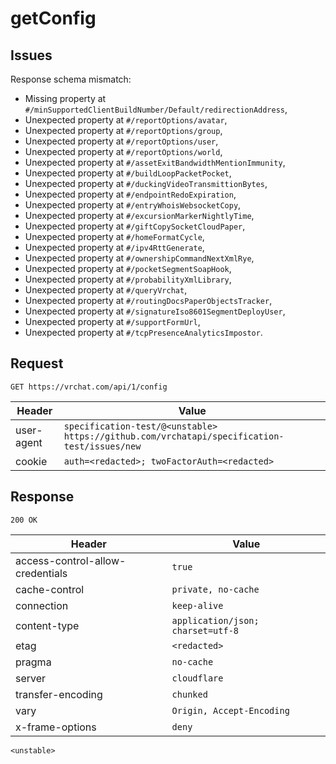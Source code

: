 # getConfig

## Issues
Response schema mismatch:
* Missing property at ``#/minSupportedClientBuildNumber/Default/redirectionAddress``,
* Unexpected property at ``#/reportOptions/avatar``,
* Unexpected property at ``#/reportOptions/group``,
* Unexpected property at ``#/reportOptions/user``,
* Unexpected property at ``#/reportOptions/world``,
* Unexpected property at ``#/assetExitBandwidthMentionImmunity``,
* Unexpected property at ``#/buildLoopPacketPocket``,
* Unexpected property at ``#/duckingVideoTransmittionBytes``,
* Unexpected property at ``#/endpointRedoExpiration``,
* Unexpected property at ``#/entryWhoisWebsocketCopy``,
* Unexpected property at ``#/excursionMarkerNightlyTime``,
* Unexpected property at ``#/giftCopySocketCloudPaper``,
* Unexpected property at ``#/homeFormatCycle``,
* Unexpected property at ``#/ipv4RttGenerate``,
* Unexpected property at ``#/ownershipCommandNextXmlRye``,
* Unexpected property at ``#/pocketSegmentSoapHook``,
* Unexpected property at ``#/probabilityXmlLibrary``,
* Unexpected property at ``#/queryVrchat``,
* Unexpected property at ``#/routingDocsPaperObjectsTracker``,
* Unexpected property at ``#/signatureIso8601SegmentDeployUser``,
* Unexpected property at ``#/supportFormUrl``,
* Unexpected property at ``#/tcpPresenceAnalyticsImpostor``.
## Request
`GET https://vrchat.com/api/1/config`

| Header | Value |
| ------ | ----- |
| user-agent | `specification-test/@<unstable> https://github.com/vrchatapi/specification-test/issues/new` |
| cookie | `auth=<redacted>; twoFactorAuth=<redacted>` |


## Response
`200 OK`

| Header | Value |
| ------ | ----- |
| access-control-allow-credentials | `true` |
| cache-control | `private, no-cache` |
| connection | `keep-alive` |
| content-type | `application/json; charset=utf-8` |
| etag | `<redacted>` |
| pragma | `no-cache` |
| server | `cloudflare` |
| transfer-encoding | `chunked` |
| vary | `Origin, Accept-Encoding` |
| x-frame-options | `deny` |

```jsonc
<unstable>
```
